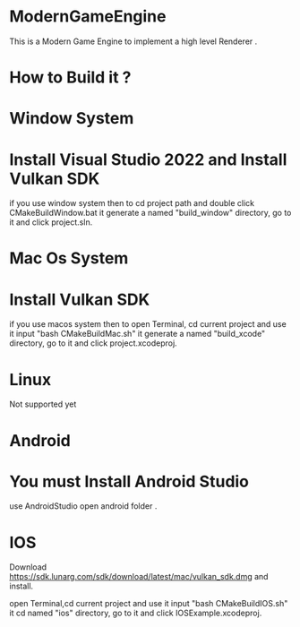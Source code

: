 # ModernGameEngine


This is a Modern Game Engine to implement a high level Renderer .


# How to Build it ?

# Window System

# Install Visual Studio 2022 and Install Vulkan SDK

if you use window system then to cd project path and double click CMakeBuildWindow.bat
it generate a named "build_window" directory, go to it and click project.sln. 

# Mac Os System

# Install Vulkan SDK

if you use macos system then to open Terminal, cd current project and use it input "bash CMakeBuildMac.sh"
it generate a named "build_xcode" directory, go to it and click project.xcodeproj. 

# Linux

Not supported yet

# Android

# You must Install Android Studio

use AndroidStudio open android folder .

# IOS

Download https://sdk.lunarg.com/sdk/download/latest/mac/vulkan_sdk.dmg and install.

open Terminal,cd current project and use it input "bash CMakeBuildIOS.sh"
it cd named "ios" directory, go to it and click IOSExample.xcodeproj.
